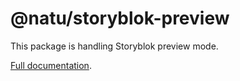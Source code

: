 # @natu/storyblok-preview

This package is handling Storyblok preview mode.

[Full documentation](https://naturaily-starter-docs.vercel.app/packages/storyblok/storyblok-preview).
